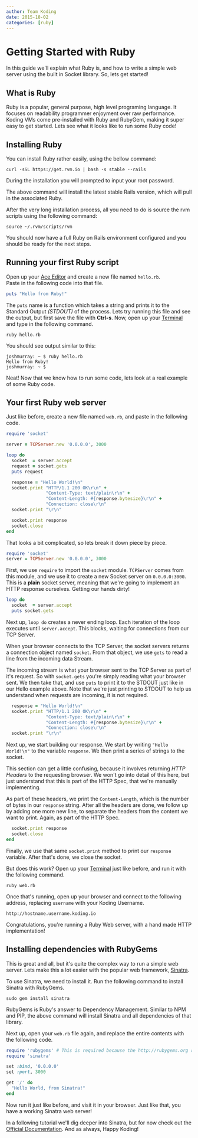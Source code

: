 ```yaml
---
author: Team Koding
date: 2015-18-02
categories: [ruby]
---
```


# Getting Started with Ruby

In this guide we'll explain what Ruby is, and how to write a simple web
server using the built in Socket library. So, lets get started!

## What is Ruby

Ruby is a popular, general purpose, high level programing language. It
focuses on readability programmer enjoyment over raw performance. Koding
VMs come pre-installed with Ruby and RubyGem, making it super easy to get
started. Lets see what it looks like to run some Ruby code!

## Installing Ruby

You can install Ruby rather easily, using the bellow command:

```
curl -sSL https://get.rvm.io | bash -s stable --rails
```

During the installation you will prompted to input your root password.

The above command will install the latest stable Rails version, which will pull in the associated Ruby.

After the very long installation process, all you need to do is source the rvm scripts using the following command:

```
source ~/.rvm/scripts/rvm
```

You should now have a full Ruby on Rails environment configured and you should be ready for the next steps.

## Running your first Ruby script

Open up your [Ace Editor][ace] and create a new file named `hello.rb`.  
Paste in the following code into that file.

```ruby
puts "Hello from Ruby!"
```

The `puts` name is a function which takes a string and prints it to the
Standard Output *(STDOUT)* of the process. Lets try running this file and
see the output, but first save the file with **Ctrl-s**. Now, open up
your [Terminal][terminal] and type in the following command.

```
ruby hello.rb
```

You should see output similar to this:

```
joshmurray: ~ $ ruby hello.rb
Hello from Ruby!
joshmurray: ~ $
```

Neat! Now that we know how to run some code, lets look at a real example
of some Ruby code.

## Your first Ruby web server

Just like before, create a new file named `web.rb`, and paste in the
following code.

```ruby
require 'socket'

server = TCPServer.new '0.0.0.0', 3000

loop do
  socket  = server.accept
  request = socket.gets
  puts request

  response = "Hello World!\n"
  socket.print "HTTP/1.1 200 OK\r\n" +
               "Content-Type: text/plain\r\n" +
               "Content-Length: #{response.bytesize}\r\n" +
               "Connection: close\r\n"
  socket.print "\r\n"

  socket.print response
  socket.close
end
```

That looks a bit complicated, so lets break it down piece by piece.

```ruby
require 'socket'
server = TCPServer.new '0.0.0.0', 3000
```

First, we use `require` to import the `socket` module. `TCPServer` comes
from this module, and we use it to create a new Socket server on
`0.0.0.0:3000`. This is a **plain** socket server, meaning that we're
going to implement an HTTP response ourselves. Getting our hands dirty!

```ruby
loop do
  socket  = server.accept
  puts socket.gets
```

Next up, `loop do` creates a never ending loop. Each iteration of the
loop executes until `server.accept`. This blocks, waiting for connections
from our TCP Server.

When your browser connects to the TCP Server, the socket servers returns
a connection object named `socket`. From that object, we use `gets` to
read a line from the incoming data Stream.

The incoming stream is what your browser sent to the TCP Server as part
of it's request. So with `socket.gets` you're simply reading what your
browser sent. We then take that, and use `puts` to print it to the STDOUT
just like in our Hello example above. Note that we're just printing to
STDOUT to help us understand when requests are incoming, it is not
required.

```ruby
  response = "Hello World!\n"
  socket.print "HTTP/1.1 200 OK\r\n" +
               "Content-Type: text/plain\r\n" +
               "Content-Length: #{response.bytesize}\r\n" +
               "Connection: close\r\n"
  socket.print "\r\n"
```

Next up, we start building our response. We start by writing `"Hello
World!\n"` to the variable `response`. We then print a series of strings
to the socket.

This section can get a little confusing, because it involves returning
*HTTP Headers* to the requesting browser. We won't go into detail of this
here, but just understand that this is part of the HTTP Spec, that we're
manually implementing.

As part of these headers, we print the `Content-Length`, which is the
number of bytes in our `response` string. After all the headers are done,
we follow up by adding one more new line, to separate the headers from
the content we want to print. Again, as part of the HTTP Spec.

```ruby
  socket.print response
  socket.close
end
```

Finally, we use that same `socket.print` method to print our `response`
variable. After that's done, we close the socket.

But does this work? Open up your [Terminal][terminal] just like before,
and run it with the following command.

```
ruby web.rb
```

Once that's running, open up your browser and connect to the following
address, replacing `username` with your Koding Username.

```
http://hostname.username.koding.io
```

Congratulations, you're running a Ruby Web server, with a hand made HTTP
implementation!

## Installing dependencies with RubyGems

This is great and all, but it's quite the complex way to run a simple web
server. Lets make this a lot easier with the popular web framework,
[Sinatra][sinatra].

To use Sinatra, we need to install it. Run the following command to
install Sinatra with RubyGems.

```
sudo gem install sinatra
```

RubyGems is Ruby's answer to Dependency Management. Similar to NPM and
PIP, the above command will install Sinatra and all dependencies of that
library.

Next up, open your `web.rb` file again, and replace the entire contents
with the following code.

```ruby
require 'rubygems' # This is required because the http://rubygems.org resource is not included automatically for sinatra to boot
require 'sinatra'

set :bind, '0.0.0.0'
set :port, 3000

get '/' do
  "Hello World, from Sinatra!"
end
```

Now run it just like before, and visit it in your browser. Just like
that, you have a working Sinatra web server!

In a following tutorial we'll dig deeper into Sinatra, but for now check
out the [Official Documentation][sinatra]. And as always, Happy Koding!


[koding]: https://koding.com
[ace]: https://koding.com/Ace
[terminal]: https://koding.com/Terminal
[sinatra]: http://www.sinatrarb.com
